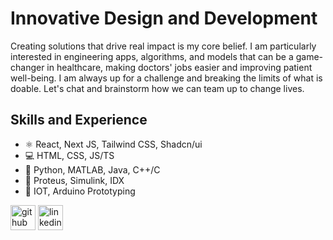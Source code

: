 # Innovative Design and Development

Creating solutions that drive real impact is my core belief. I am particularly interested in engineering apps, algorithms, and models that can be a game-changer in healthcare, making doctors' jobs easier and improving patient well-being. I am always up for a challenge and breaking the limits of what is doable. Let's chat and brainstorm how we can team up to change lives.

## Skills and Experience
* ⚛ React, Next JS, Tailwind CSS, Shadcn/ui
* 💻 HTML, CSS, JS/TS
* 🐍 Python, MATLAB, Java, C++/C
* 🧮 Proteus, Simulink, IDX
* 📡 IOT, Arduino Prototyping


[<img src='https://cdn.jsdelivr.net/npm/simple-icons@3.0.1/icons/github.svg' alt='github' height='40'>](https://github.com/bengentle10)  [<img src='https://cdn.jsdelivr.net/npm/simple-icons@3.0.1/icons/linkedin.svg' alt='linkedin' height='40'>](https://www.linkedin.com/in/bernardmarfoadjei/)  


